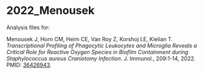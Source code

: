 # 2022_Menousek
Analysis files for:

Menousek J, Horn CM, Heim CE, Van Roy Z, Korshoj LE, Kielian T. *Transcriptional Profiling of Phagocytic Leukocytes and Microglia Reveals a Critical Role for Reactive Oxygen Species in Biofilm Containment during Staphylococcus aureus Craniotomy Infection*. J. Immunol., 209:1-14, 2022. PMID: [36426943](https://pubmed.ncbi.nlm.nih.gov/36426943/).

